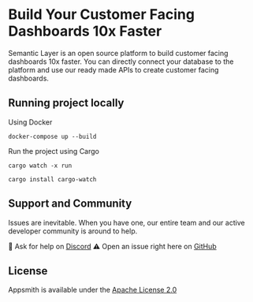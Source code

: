 # Build Your Customer Facing Dashboards 10x Faster

Semantic Layer is an open source platform to build customer facing dashboards 10x faster. You can directly connect your database to the platform and use our ready made APIs to create customer facing dashboards.

## Running project locally

Using Docker
```
docker-compose up --build
```

Run the project using Cargo

```
cargo watch -x run
```

```
cargo install cargo-watch
```

## Support and Community

Issues are inevitable. When you have one, our entire team and our active developer community is around to help.

💬 Ask for help on [Discord](https://discord.gg/NA9nkZaQnv)
⚠️ Open an issue right here on [GitHub](https://github.com/arihantparsoya/dashboard-semantic-layer/issues/new/choose)

## License

Appsmith is available under the [Apache License 2.0](https://github.com/arihantparsoya/dashboard-semantic-layer/blob/prod/LICENSE)

